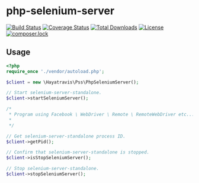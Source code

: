 # php-selenium-server
[![Build Status](https://travis-ci.org/hayatravis/php-selenium-server.svg?branch=master)](https://travis-ci.org/hayatravis/php-selenium-server)
[![Coverage Status](https://coveralls.io/repos/github/hayatravis/php-selenium-server/badge.svg?branch=master)](https://coveralls.io/github/hayatravis/php-selenium-server?branch=master)
[![Total Downloads](https://poser.pugx.org/hayatravis/php-selenium-server/downloads)](https://packagist.org/packages/hayatravis/php-selenium-server)
[![License](https://poser.pugx.org/hayatravis/php-selenium-server/license)](https://packagist.org/packages/hayatravis/php-selenium-server)
[![composer.lock](https://poser.pugx.org/hayatravis/php-selenium-server/composerlock)](https://packagist.org/packages/hayatravis/php-selenium-server)


## Usage
```php
<?php
require_once './vendor/autoload.php';

$client = new \Hayatravis\Pss\PhpSeleniumServer();

// Start selenium-server-standalone.
$client->startSeleniumServer();

/*
 * Program using Facebook \ WebDriver \ Remote \ RemoteWebDriver etc...
 *
 */

// Get selenium-server-standalone process ID.
$client->getPid();

// Confirm that selenium-server-standalone is stopped.
$client->isStopSeleniumServer();

// Stop selenium-server-standalone.
$client->stopSeleniumServer();
```